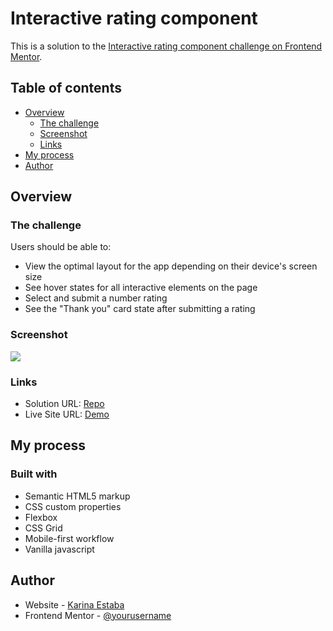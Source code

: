 # Interactive rating component

This is a solution to the [Interactive rating component challenge on Frontend Mentor](https://www.frontendmentor.io/challenges/interactive-rating-component-koxpeBUmI).

## Table of contents

- [Overview](#overview)
  - [The challenge](#the-challenge)
  - [Screenshot](#screenshot)
  - [Links](#links)
- [My process](#my-process)
- [Author](#author)

## Overview

### The challenge

Users should be able to:

- View the optimal layout for the app depending on their device's screen size
- See hover states for all interactive elements on the page
- Select and submit a number rating
- See the "Thank you" card state after submitting a rating

### Screenshot

![](./screenshot.jpg)

### Links

- Solution URL: [Repo](https://github.com/karinaestaba/interactive-rating-component)
- Live Site URL: [Demo](https://karinaestaba.github.io/interactive-rating-component)

## My process

### Built with

- Semantic HTML5 markup
- CSS custom properties
- Flexbox
- CSS Grid
- Mobile-first workflow
- Vanilla javascript

## Author

- Website - [Karina Estaba]()
- Frontend Mentor - [@yourusername](https://www.frontendmentor.io/profile/karinaestaba)